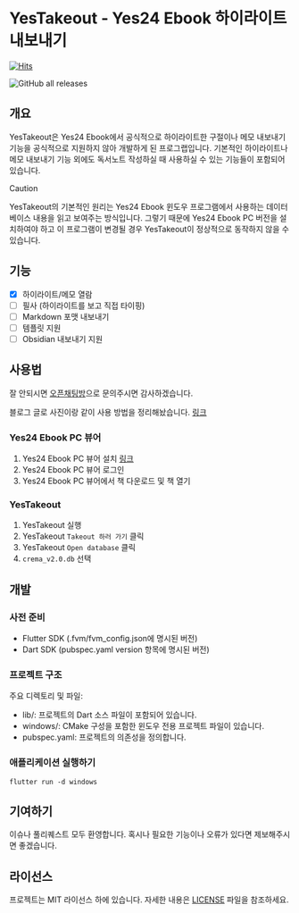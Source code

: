 # YesTakeout - Yes24 Ebook 하이라이트 내보내기

[![Hits](https://hits.seeyoufarm.com/api/count/incr/badge.svg?url=https%3A%2F%2Fgithub.com%2FAqudi%2FYesTakeout&count_bg=%233BB4E8&title_bg=%23555555&icon=&icon_color=%23E7E7E7&title=hits&edge_flat=true)](https://hits.seeyoufarm.com)

![GitHub all releases](https://img.shields.io/github/downloads/Aqudi/YesTakeout/total?style=flat-square)



## 개요

YesTakeout은 Yes24 Ebook에서 공식적으로 하이라이트한 구절이나 메모 내보내기 기능을 
공식적으로 지원하지 않아 개발하게 된 프로그랩입니다. 기본적인 하이라이트나 메모 내보내기 기능 외에도
독서노트 작성하실 때 사용하실 수 있는 기능들이 포함되어 있습니다.

> [!CAUTION]
> YesTakeout의 기본적인 원리는 Yes24 Ebook 윈도우 프로그램에서 사용하는 데이터베이스 내용을 읽고
보여주는 방식입니다. 그렇기 때문에 Yes24 Ebook PC 버전을 설치하여야 하고 이 프로그램이 변경될 경우 YesTakeout이
정상적으로 동작하지 않을 수 있습니다.

## 기능
- [x] 하이라이트/메모 열람
- [ ] 필사 (하이라이트를 보고 직접 타이핑)
- [ ] Markdown 포맷 내보내기
- [ ] 템플릿 지원
- [ ] Obsidian 내보내기 지원

## 사용법

잘 안되시면 [오픈채팅방](https://open.kakao.com/o/sS7gUM1f)으로 문의주시면 감사하겠습니다.

블로그 글로 사진이랑 같이 사용 방법을 정리해놨습니다. [링크](https://cloud-whale.hashnode.dev/yestakeout-v1-introduction)

### Yes24 Ebook PC 뷰어
1. Yes24 Ebook PC 뷰어 설치 [링크](https://www.yes24.com/notice/eBookGuide/guide_pc.aspx)
2. Yes24 Ebook PC 뷰어 로그인
3. Yes24 Ebook PC 뷰어에서 책 다운로드 및 책 열기

### YesTakeout
1. YesTakeout 실행
2. YesTakeout `Takeout 하러 가기` 클릭
3. YesTakeout `Open database` 클릭
4. `crema_v2.0.db` 선택

## 개발

### 사전 준비

- Flutter SDK (.fvm/fvm_config.json에 명시된 버전)
- Dart SDK (pubspec.yaml version 항목에 명시된 버전)

### 프로젝트 구조

주요 디렉토리 및 파일:

- lib/: 프로젝트의 Dart 소스 파일이 포함되어 있습니다.
- windows/: CMake 구성을 포함한 윈도우 전용 프로젝트 파일이 있습니다.
- pubspec.yaml: 프로젝트의 의존성을 정의합니다.

### 애플리케이션 실행하기

```shell
flutter run -d windows
```

## 기여하기

이슈나 풀리퀘스트 모두 환영합니다.
혹시나 필요한 기능이나 오류가 있다면 제보해주시면 좋겠습니다.

## 라이선스

프로젝트는 MIT 라이선스 하에 있습니다. 자세한 내용은 [LICENSE](./LICENSE) 파일을 참조하세요.
